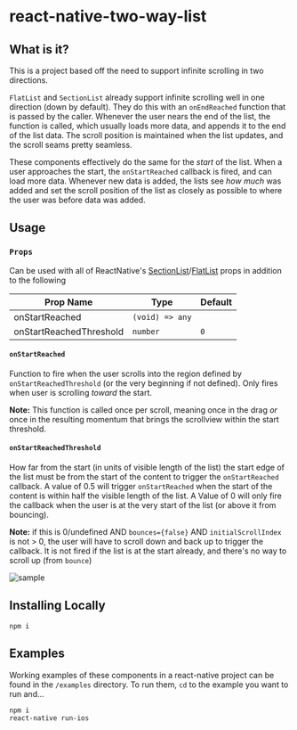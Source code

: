 # react-native-two-way-list

## What is it?

This is a project based off the need to support infinite scrolling in two directions.

`FlatList` and `SectionList` already support infinite scrolling well in one direction (down by default).
They do this with an `onEndReached` function that is passed by the caller. Whenever the user nears
the end of the list, the function is called, which usually loads more data, and appends it to the
end of the list data. The scroll position is maintained when the list updates, and the scroll seams pretty seamless.

These components effectively do the same for the _start_ of the list. When a user approaches the start,
the `onStartReached` callback is fired, and can load more data. Whenever new data is added,
the lists see _how much_ was added and set the scroll position of the list as closely as possible to where
the user was before data was added.

## Usage

### `Props`
Can be used with all of ReactNative's [SectionList](https://facebook.github.io/react-native/docs/sectionlist.html)/[FlatList](https://facebook.github.io/react-native/docs/flatlist.html) props in addition to the following

| Prop Name               | Type           | Default |
| ----------------------- |----------------| ------- |
| onStartReached          | `(void) => any`|         |
| onStartReachedThreshold | `number`       | `0`     |

#### `onStartReached`

Function to fire when the user scrolls into the region defined by `onStartReachedThreshold` (or the very beginning if not defined). Only fires when user is scrolling _toward_ the start.

**Note:** This function is called once per scroll, meaning once in the drag _or_ once in the resulting momentum that brings the scrollview within the start threshold.

#### `onStartReachedThreshold`

How far from the start (in units of visible length of the list) the start edge of the list must be from the start of the content to trigger the `onStartReached` callback. A value of 0.5 will trigger `onStartReached` when the start of the content is within half the visible length of the list. A Value of 0 will only fire the callback when the user is at the very start of the list (or above it from bouncing).

**Note:** if this is 0/undefined AND `bounces={false}` AND `initialScrollIndex` is not > 0, the user will have to scroll down and back up to trigger the callback. It is not fired if the list is at the start already, and there's no way to scroll up (from `bounce`)

![sample](/sample.gif)

## Installing Locally

```
npm i
```

## Examples

Working examples of these components in a react-native project can be found in the `/examples` directory. To run them, `cd` to the example you want to run and...

```
npm i
react-native run-ios
```
